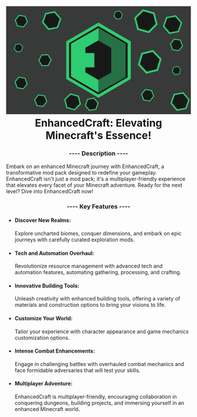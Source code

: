 <h1 align="center">
  <img src="https://github.com/ZtrolixGit/EnhancedCraft/blob/main/ec.png?raw=true"/>
  EnhancedCraft: Elevating Minecraft's Essence!
</h1>

<h3 align="center">---- Description ----</h3>

Embark on an enhanced Minecraft journey with EnhancedCraft, a transformative mod pack designed to redefine your gameplay.
EnhancedCraft isn't just a mod pack; it's a multiplayer-friendly experience that elevates every facet of your Minecraft adventure. Ready for the next level? Dive into EnhancedCraft now!

<h3 align="center">---- Key Features ----</h3>

- #### Discover New Realms:
    Explore uncharted biomes, conquer dimensions, and embark on epic journeys with carefully curated exploration mods.

- #### Tech and Automation Overhaul:
    Revolutionize resource management with advanced tech and automation features, automating gathering, processing, and crafting.

- #### Innovative Building Tools:
    Unleash creativity with enhanced building tools, offering a variety of materials and construction options to bring your visions to life.

- #### Customize Your World:
    Tailor your experience with character appearance and game mechanics customization options.

- #### Intense Combat Enhancements:
    Engage in challenging battles with overhauled combat mechanics and face formidable adversaries that will test your skills.

- #### Multiplayer Adventure:
    EnhancedCraft is multiplayer-friendly, encouraging collaboration in conquering dungeons, building projects, and immersing yourself in an enhanced Minecraft world.
